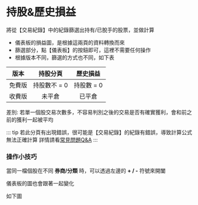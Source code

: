 # 持股&歷史損益

  將從【交易紀錄】中的紀錄篩選出持有/已脫手的股票，並做計算

  - 儀表板的損益圖，是根據這兩頁的資料轉換而來
  - 篩選部分，點【儀表板】的<Badge text="更新交易紀錄" vertical="middle"/>按鈕即可，這裡不需要任何操作
  - 根據版本不同，篩選的方式也不同，如下表

 版本   | 持股分頁 | 歷史損益 |
:-----:|:--------:|:-------------: |
免費版 | 持股數不 = 0 |  持股數 = 0 |
收費版 | 未平倉       |  已平倉     |

  差別: 若單一個股交易次數多，不容易判別之後的交易是否有確實獲利，會和前之前的獲利一起被平均

  ::: tip 若此分頁有出現錯誤，很可能是【交易紀錄】的紀錄有錯誤，導致計算公式無法正確計算
  詳情請看[常見問題Q&A](https://lazypisces.notion.site/by-1eb1a56ddc82454781cc3770c7816197)
  :::

### 操作小技巧

當同一檔個股在不同 **券商/分類** 時，可以透過左邊的 **+ / -** 符號來開闔

儀表板的圖也會跟著一起變化

如下圖